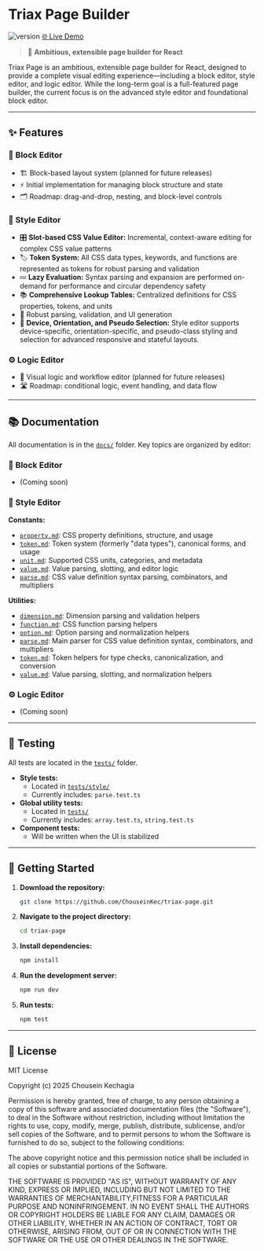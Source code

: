 # Triax Page Builder

![version](https://img.shields.io/badge/version-0.2.0-blue) [🌐 Live Demo](https://demo.chouseinkechagia.com/)

> 🚀 **Ambitious, extensible page builder for React**

Triax Page is an ambitious, extensible page builder for React, designed to provide a complete visual editing experience—including a block editor, style editor, and logic editor. While the long-term goal is a full-featured page builder, the current focus is on the advanced style editor and foundational block editor.

---

## ✨ Features

### 🧩 Block Editor

- 🏗️ Block-based layout system (planned for future releases)
- ⚡ Initial implementation for managing block structure and state
- 🗂️ Roadmap: drag-and-drop, nesting, and block-level controls

### 🎨 Style Editor

- 🎛️ **Slot-based CSS Value Editor:** Incremental, context-aware editing for complex CSS value patterns
- 🏷️ **Token System:** All CSS data types, keywords, and functions are represented as tokens for robust parsing and validation
- 💤 **Lazy Evaluation:** Syntax parsing and expansion are performed on-demand for performance and circular dependency safety
- 📚 **Comprehensive Lookup Tables:** Centralized definitions for CSS properties, tokens, and units
- 🧪 Robust parsing, validation, and UI generation
- 📱 **Device, Orientation, and Pseudo Selection:** Style editor supports device-specific, orientation-specific, and pseudo-class styling and selection for advanced responsive and stateful layouts.

### ⚙️ Logic Editor

- 🧠 Visual logic and workflow editor (planned for future releases)
- 🛣️ Roadmap: conditional logic, event handling, and data flow

---

## 📚 Documentation

All documentation is in the [`docs/`](docs/) folder. Key topics are organized by editor:

### 🧩 Block Editor

- (Coming soon)

### 🎨 Style Editor

**Constants:**
- [`property.md`](docs/style/constants/property.md): CSS property definitions, structure, and usage
- [`token.md`](docs/style/constants/token.md): Token system (formerly "data types"), canonical forms, and usage
- [`unit.md`](docs/style/constants/unit.md): Supported CSS units, categories, and metadata
- [`value.md`](docs/style/constants/value.md): Value parsing, slotting, and editor logic
- [`parse.md`](docs/style/constants/parse.md): CSS value definition syntax parsing, combinators, and multipliers

**Utilities:**
- [`dimension.md`](docs/style/utilities/dimension.md): Dimension parsing and validation helpers
- [`function.md`](docs/style/utilities/function.md): CSS function parsing helpers
- [`option.md`](docs/style/utilities/option.md): Option parsing and normalization helpers
- [`parse.md`](docs/style/utilities/parse.md): Main parser for CSS value definition syntax, combinators, and multipliers
- [`token.md`](docs/style/utilities/token.md): Token helpers for type checks, canonicalization, and conversion
- [`value.md`](docs/style/utilities/value.md): Value parsing, slotting, and normalization helpers

### ⚙️ Logic Editor

- (Coming soon)

---

## 🧪 Testing

All tests are located in the [`tests/`](tests/) folder.

- **Style tests:**
  - Located in [`tests/style/`](tests/style/)
  - Currently includes: `parse.test.ts`
- **Global utility tests:**
  - Located in [`tests/`](tests/)
  - Currently includes: `array.test.ts`, `string.test.ts`
- **Component tests:**
  - Will be written when the UI is stabilized

---

## 🚀 Getting Started

1. **Download the repository:**  
   ```sh
   git clone https://github.com/ChouseinKec/triax-page.git
   ```
2. **Navigate to the project directory:**  
   ```sh
   cd triax-page
   ```
3. **Install dependencies:**  
   ```sh
   npm install
   ```
4. **Run the development server:**  
   ```sh
   npm run dev
   ```
5. **Run tests:**  
   ```sh
   npm test
   ```

---

## 📝 License

MIT License

Copyright (c) 2025 Chousein Kechagia

Permission is hereby granted, free of charge, to any person obtaining a copy of this software and associated documentation files (the "Software"), to deal in the Software without restriction, including without limitation the rights to use, copy, modify, merge, publish, distribute, sublicense, and/or sell copies of the Software, and to permit persons to whom the Software is furnished to do so, subject to the following conditions:

The above copyright notice and this permission notice shall be included in all copies or substantial portions of the Software.

THE SOFTWARE IS PROVIDED "AS IS", WITHOUT WARRANTY OF ANY KIND, EXPRESS OR IMPLIED, INCLUDING BUT NOT LIMITED TO THE WARRANTIES OF MERCHANTABILITY,FITNESS FOR A PARTICULAR PURPOSE AND NONINFRINGEMENT. IN NO EVENT SHALL THE AUTHORS OR COPYRIGHT HOLDERS BE LIABLE FOR ANY CLAIM, DAMAGES OR OTHER LIABILITY, WHETHER IN AN ACTION OF CONTRACT, TORT OR OTHERWISE, ARISING FROM, OUT OF OR IN CONNECTION WITH THE SOFTWARE OR THE USE OR OTHER DEALINGS IN THE SOFTWARE.
